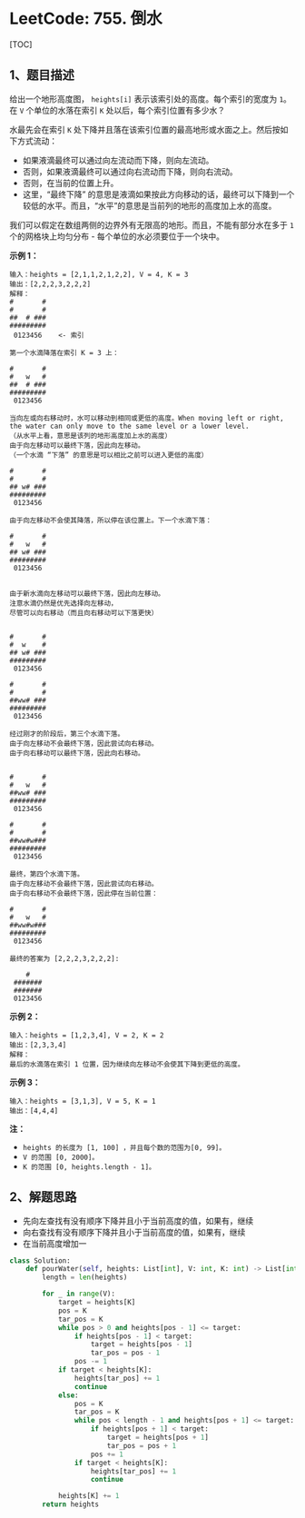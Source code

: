 # LeetCode: 755. 倒水

[TOC]

## 1、题目描述

给出一个地形高度图， `heights[i]` 表示该索引处的高度。每个索引的宽度为 `1`。在 `V` 个单位的水落在索引 `K` 处以后，每个索引位置有多少水？

水最先会在索引 `K` 处下降并且落在该索引位置的最高地形或水面之上。然后按如下方式流动：

-   如果液滴最终可以通过向左流动而下降，则向左流动。
-   否则，如果液滴最终可以通过向右流动而下降，则向右流动。
-   否则，在当前的位置上升。
-   这里，“最终下降” 的意思是液滴如果按此方向移动的话，最终可以下降到一个较低的水平。而且，“水平”的意思是当前列的地形的高度加上水的高度。



我们可以假定在数组两侧的边界外有无限高的地形。而且，不能有部分水在多于 `1` 个的网格块上均匀分布 - 每个单位的水必须要位于一个块中。

 

**示例 1：**

```
输入：heights = [2,1,1,2,1,2,2], V = 4, K = 3
输出：[2,2,2,3,2,2,2]
解释：
#       #
#       #
##  # ###
#########
 0123456    <- 索引

第一个水滴降落在索引 K = 3 上：

#       #
#   w   #
##  # ###
#########
 0123456    

当向左或向右移动时，水可以移动到相同或更低的高度。When moving left or right, the water can only move to the same level or a lower level.
（从水平上看，意思是该列的地形高度加上水的高度）
由于向左移动可以最终下落，因此向左移动。
（一个水滴 “下落” 的意思是可以相比之前可以进入更低的高度）

#       #
#       #
## w# ###
#########
 0123456    

由于向左移动不会使其降落，所以停在该位置上。下一个水滴下落：

#       #
#   w   #
## w# ###
#########
 0123456  


由于新水滴向左移动可以最终下落，因此向左移动。
注意水滴仍然是优先选择向左移动，
尽管可以向右移动（而且向右移动可以下落更快）


#       #
#  w    #
## w# ###
#########
 0123456  

#       #
#       #
##ww# ###
#########
 0123456  

经过刚才的阶段后，第三个水滴下落。
由于向左移动不会最终下落，因此尝试向右移动。
由于向右移动可以最终下落，因此向右移动。


#       #
#   w   #
##ww# ###
#########
 0123456  

#       #
#       #
##ww#w###
#########
 0123456  

最终，第四个水滴下落。
由于向左移动不会最终下落，因此尝试向右移动。
由于向右移动不会最终下落，因此停在当前位置：

#       #
#   w   #
##ww#w###
#########
 0123456  

最终的答案为 [2,2,2,3,2,2,2]:

    #    
 ####### 
 ####### 
 0123456 

```

**示例 2：**

```
输入：heights = [1,2,3,4], V = 2, K = 2
输出：[2,3,3,4]
解释：
最后的水滴落在索引 1 位置，因为继续向左移动不会使其下降到更低的高度。
```

**示例 3：**

```
输入：heights = [3,1,3], V = 5, K = 1
输出：[4,4,4]
```

**注：**

-   `heights 的长度为 [1, 100] ，并且每个数的范围为[0, 99]。`
-   `V 的范围 [0, 2000]。`
-   `K 的范围 [0, heights.length - 1]。`



## 2、解题思路

-   先向左查找有没有顺序下降并且小于当前高度的值，如果有，继续
-   向右查找有没有顺序下降并且小于当前高度的值，如果有，继续
-   在当前高度增加一



```python
class Solution:
    def pourWater(self, heights: List[int], V: int, K: int) -> List[int]:
        length = len(heights)

        for _ in range(V):
            target = heights[K]
            pos = K
            tar_pos = K
            while pos > 0 and heights[pos - 1] <= target:
                if heights[pos - 1] < target:
                    target = heights[pos - 1]
                    tar_pos = pos - 1
                pos -= 1
            if target < heights[K]:
                heights[tar_pos] += 1
                continue
            else:
                pos = K
                tar_pos = K
                while pos < length - 1 and heights[pos + 1] <= target:
                    if heights[pos + 1] < target:
                        target = heights[pos + 1]
                        tar_pos = pos + 1
                    pos += 1
                if target < heights[K]:
                    heights[tar_pos] += 1
                    continue

            heights[K] += 1
        return heights
```

